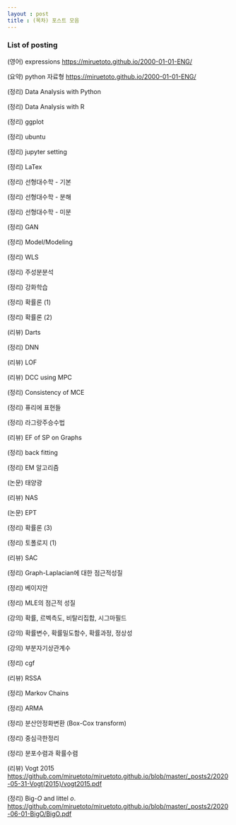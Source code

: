 ```yaml
---
layout : post 
title : (목차) 포스트 모음 
---
```


### List of posting

(영어) expressions
<https://miruetoto.github.io/2000-01-01-ENG/>

(요약) python 자료형
<https://miruetoto.github.io/2000-01-01-ENG/>

(정리) Data Analysis with Python

(정리) Data Analysis with R 

(정리) ggplot

(정리) ubuntu

(정리) jupyter setting 

(정리) LaTex

(정리) 선형대수학 - 기본

(정리) 선형대수학 - 분해

(정리) 선형대수학 - 미분

(정리) GAN

(정리) Model/Modeling

(정리) WLS

(정리) 주성분분석	

(정리) 강화학습 

(정리) 확률론 (1)

(정리) 확률론 (2)

(리뷰) Darts 

(정리) DNN

(리뷰) LOF

(리뷰) DCC using MPC

(정리) Consistency of MCE

(정리) 퓨리에 표현들

(정리) 라그랑주승수법 

(리뷰) EF of SP on Graphs

(정리) back fitting 

(정리) EM 알고리즘

(논문) 태양광

(리뷰) NAS

(논문) EPT 

(정리) 확률론 (3) 

(정리) 토폴로지 (1)

(리뷰) SAC 

(정리) Graph-Laplacian에 대한 점근적성질 

(정리) 베이지안 

(정리) MLE의 점근적 성질 

(강의) 확률, 르벡측도, 비탈리집합, 시그마필드 

(강의) 확률변수, 확률밀도함수, 확률과정, 정상성 

(강의) 부분자기상관계수

(정리) cgf

(리뷰) RSSA

(정리) Markov Chains 

(정리) ARMA 

(정리) 분산안정화변환 (Box-Cox transform)

(정리) 중심극한정리 

(정리) 분포수렴과 확률수렴

(리뷰) Vogt 2015
<https://github.com/miruetoto/miruetoto.github.io/blob/master/_posts2/2020-05-31-Vogt(2015)/vogt2015.pdf> 

(정리) Big-$O$ and littel $o$. 
<https://github.com/miruetoto/miruetoto.github.io/blob/master/_posts2/2020-06-01-BigO/BigO.pdf>
